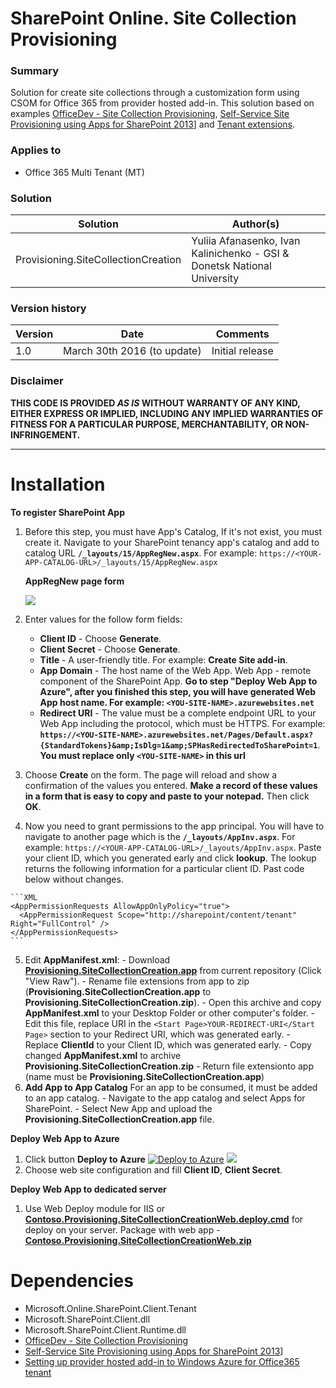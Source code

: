 # SharePoint Online. Site Collection Provisioning


### Summary ###
Solution for create site collections through a customization form using CSOM for Office 365 from provider hosted add-in. This solution based on examples [OfficeDev - Site Collection Provisioning](http://github.com/OfficeDev/PnP/blob/master/Samples/Provisioning.SiteCollectionCreation), [Self-Service Site Provisioning using Apps for SharePoint 2013](http://blogs.msdn.microsoft.com/richard_dizeregas_blog/2013/04/04/self-service-site-provisioning-using-apps-for-sharepoint-2013/)] and [Tenant extensions](https://github.com/OfficeDev/PnP-Sites-Core/tree/master/Core/OfficeDevPnP.Core/AppModelExtensions).

### Applies to ###
-  Office 365 Multi Tenant (MT)

### Solution ###
Solution | Author(s)
---------|----------
Provisioning.SiteCollectionCreation | Yuliia Afanasenko, Ivan Kalinichenko - GSI & Donetsk National University
 
### Version history ###
Version  | Date | Comments
---------| -----| --------
1.0  | March 30th 2016 (to update) | Initial release

### Disclaimer ###
**THIS CODE IS PROVIDED *AS IS* WITHOUT WARRANTY OF ANY KIND, EITHER EXPRESS OR IMPLIED, INCLUDING ANY IMPLIED WARRANTIES OF FITNESS FOR A PARTICULAR PURPOSE, MERCHANTABILITY, OR NON-INFRINGEMENT.**

----------

# Installation #
**To register SharePoint App**
  1. Before this step, you must have App's Catalog, If it's not exist, you must create it. Navigate to your SharePoint tenancy app's catalog and add to catalog URL **`/_layouts/15/AppRegNew.aspx`**. For example: ```https://<YOUR-APP-CATALOG-URL>/_layouts/15/AppRegNew.aspx```
  
      **AppRegNew page form**
      
      ![](https://i-msdn.sec.s-msft.com/dynimg/IC802667.png)
      
  2. Enter values for the follow form fields:
      - **Client ID** - Choose **Generate**.
      - **Client Secret** - Choose **Generate**.
      - **Title** - A user-friendly title. For example: **Create Site add-in**.
      - **App Domain** - The host name of the Web App. Web App - remote component of the SharePoint App. **Go to step "Deploy Web App to Azure", after you finished this step, you will have generated Web App host name. For example: `<YOU-SITE-NAME>.azurewebsites.net`**
      - **Redirect URI** - The value must be a complete endpoint URL to your Web App including the protocol, which must be HTTPS. For example: **`https://<YOU-SITE-NAME>.azurewebsites.net/Pages/Default.aspx?{StandardTokens}&amp;IsDlg=1&amp;SPHasRedirectedToSharePoint=1`**. **You must replace only `<YOU-SITE-NAME>` in this url**
      
  3. Choose **Create** on the form. The page will reload and show a confirmation of the values you entered. **Make a record of these values in a form that is easy to copy and paste to your notepad.** Then click **OK**.

  4. Now you need to grant permissions to the app principal. You will have to navigate to another page which is the **`/_layouts/AppInv.aspx`**. For example: ```https://<YOUR-APP-CATALOG-URL>/_layouts/AppInv.aspx```. Paste your client ID, which you generated early and click **lookup**. The lookup returns the following information for a particular client ID. Past code below without changes.

	```XML
	<AppPermissionRequests AllowAppOnlyPolicy="true">
	  <AppPermissionRequest Scope="http://sharepoint/content/tenant" Right="FullControl" />
	</AppPermissionRequests>
	```
  5. Edit **AppManifest.xml**:
  	- Download **[Provisioning.SiteCollectionCreation.app](https://github.com/gsiua/SPOSiteCollectionCreation/blob/master/BuildPackage/Provisioning.SiteCollectionCreation.app)** from current repository (Click "View Raw").
  	- Rename file extensions from app to zip (**Provisioning.SiteCollectionCreation.app** to **Provisioning.SiteCollectionCreation.zip**). 
  	- Open this archive and copy **AppManifest.xml** to your Desktop Folder or other computer's folder. 
  	- Edit this file, replace URI in the ```<Start Page>YOUR-REDIRECT-URI</Start Page>``` section to your Redirect URI, which was generated early.
  	- Replace **ClientId** to your Client ID, which was generated early.
  	- Copy changed **AppManifest.xml** to archive **Provisioning.SiteCollectionCreation.zip**
  	- Return file extensionto app (name must be **Provisioning.SiteCollectionCreation.app**)
  6. **Add App to App Catalog**
 	For an app to be consumed, it must be added to an app catalog.
	- Navigate to the app catalog and select Apps for SharePoint.
	- Select New App and upload the **Provisioning.SiteCollectionCreation.app** file.

  **Deploy Web App to Azure**
  1. Click button **Deploy to Azure** [![Deploy to Azure](http://azuredeploy.net/deploybutton.png)](https://azuredeploy.net/) <a href="http://armviz.io/#/?load=https://raw.githubusercontent.com/Azure/azure-quickstart-templates/master/201-web-app-github-deploy/azuredeploy.json" target="_blank"><img src="http://armviz.io/visualizebutton.png"/></a>
  2. Choose web site configuration and fill **Client ID**, **Client Secret**.
  
  **Deploy Web App to dedicated server**
  1. Use Web Deploy module for IIS or **[Contoso.Provisioning.SiteCollectionCreationWeb.deploy.cmd](https://github.com/gsiua/SPOSiteCollectionCreation/blob/master/BuildPackage/Contoso.Provisioning.SiteCollectionCreationWeb.deploy.cmd)** for deploy on your server. Package with web app - **[Contoso.Provisioning.SiteCollectionCreationWeb.zip](https://github.com/gsiua/SPOSiteCollectionCreation/blob/master/BuildPackage/Contoso.Provisioning.SiteCollectionCreationWeb.zip)**

# Dependencies #

- Microsoft.Online.SharePoint.Client.Tenant
- Microsoft.SharePoint.Client.dll
- Microsoft.SharePoint.Client.Runtime.dll
- [OfficeDev - Site Collection Provisioning](http://github.com/OfficeDev/PnP/blob/master/Samples/Provisioning.SiteCollectionCreation)
- [Self-Service Site Provisioning using Apps for SharePoint 2013](http://blogs.msdn.microsoft.com/richard_dizeregas_blog/2013/04/04/self-service-site-provisioning-using-apps-for-sharepoint-2013/)]
- [Setting up provider hosted add-in to Windows Azure for Office365 tenant](http://blogs.msdn.com/b/vesku/archive/2013/11/25/setting-up-provider-hosted-app-to-windows-azure-for-office365-tenant.aspx)
